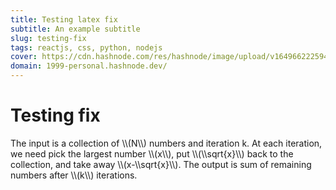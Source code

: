 ```yaml
---
title: Testing latex fix
subtitle: An example subtitle
slug: testing-fix
tags: reactjs, css, python, nodejs
cover: https://cdn.hashnode.com/res/hashnode/image/upload/v1649662225945/7f_c6UxhR.jpg?auto=compress
domain: 1999-personal.hashnode.dev/
---
```


# Testing fix
The input is a collection of \\\\(N\\\\) numbers and iteration k. 
At each iteration, we need pick the largest number \\\\(x\\\\), put \\\\(\\\\sqrt{x}\\\\) back to the collection, and take away \\\\(x-\\\\sqrt{x}\\\\). 
The output is sum of remaining numbers after \\\\(k\\\\) iterations.
